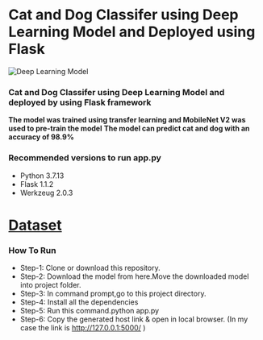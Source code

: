 # Cat and Dog Classifer using Deep Learning Model and Deployed using Flask #

![Deep Learning Model](https://github.com/TANZID36/Cat-and-Dog-Classifier/blob/main/assets/model.gif)


### Cat and Dog Classifer using Deep Learning Model and deployed by using Flask framework ###
**The model was trained using transfer learning and MobileNet V2 was used to pre-train the model**
**The model can predict cat and dog with an accuracy of 98.9%**


### Recommended versions to run app.py ###
* Python 3.7.13
* Flask 1.1.2
* Werkzeug 2.0.3

# [Dataset](https://www.kaggle.com/competitions/dogs-vs-cats/data)


### How To Run ###
* Step-1: Clone or download this repository.
* Step-2: Download the model from here.Move the downloaded model into project folder.
* Step-3: In command prompt,go to this project directory.
* Step-4: Install all the dependencies
* Step-5: Run this command.python app.py
* Step-6: Copy the generated host link & open in local browser. (In my case the link is http://127.0.0.1:5000/ )
